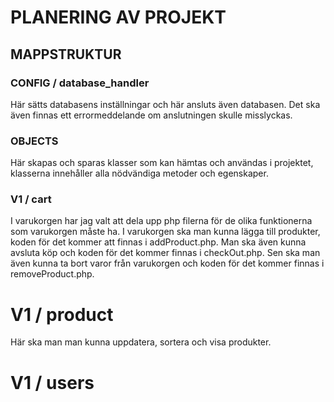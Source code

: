 # PLANERING AV PROJEKT

## MAPPSTRUKTUR 

### CONFIG / database_handler 
Här sätts databasens inställningar och här ansluts även databasen. Det ska även finnas ett errormeddelande om anslutningen skulle misslyckas. 

### OBJECTS 
Här skapas och sparas klasser som kan hämtas och användas i projektet, klasserna innehåller alla nödvändiga metoder och egenskaper. 

### V1 / cart
I varukorgen har jag valt att dela upp php filerna för de olika funktionerna som varukorgen måste ha. I varukorgen ska man kunna lägga till produkter, koden för det kommer att finnas i addProduct.php. Man ska även kunna avsluta köp och koden för det kommer finnas i checkOut.php. Sen ska man även kunna ta bort varor från varukorgen och koden för det kommer finnas i removeProduct.php.

# V1 / product 
Här ska man man kunna uppdatera, sortera och visa produkter. 

# V1 / users 


